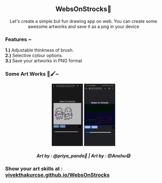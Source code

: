 <h2 align="center">WebsOnStrocks🎨</h2>
<p align="center">Let's create a simple but fun drawing app on web. You can create some awesome artworks and save it as a png in your device</p>
</p>

<h3>Features ~ </h3>
<p><b>1.)</b> Adjustable thinkness of brush.
<br/><b>2.)</b> Selective colour options.
<br/><b>3.)</b> Save your artworks in PNG format</p>


<h3>Some Art Works 🎨🖌️~ </h3>

 <p align="center">

  <img width="100x" height="200px"  src="https://raw.githubusercontent.com/vivekthakurcse/WebsOnStrocks/main/Art%20Works/IMG-20230213-WA0003.jpg">
  <img width="100px" height="200px" src="https://raw.githubusercontent.com/vivekthakurcse/WebsOnStrocks/main/Art%20Works/IMG-20230213-WA0004.jpg"> 
 </p>

<h5 align="center"> Art by : @priya_panda🐼  |   Art by : @Anshu😋 </h5>



<h3>Show your art skills at : <a href="https://vivekthakurcse.github.io/WebsOnStrocks/">vivekthakurcse.github.io/WebsOnStrocks</h3>
